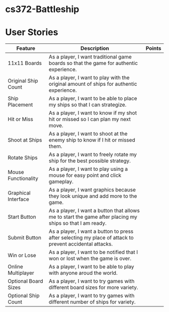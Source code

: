 # cs372-Battleship


# User Stories
| **Feature**           | **Description**                                                                                             | **Points** |
|-----------------------|-------------------------------------------------------------------------------------------------------------|------------|
| 11x11 Boards          | As a player, I want traditional game boards so that the game for authentic experience.                      |            |
| Original Ship Count   | As a player, I want to play with the original amount of ships for authentic experience.                     |            |
| Ship Placement        | As a player, I want to be able to place my ships so that I can strategize.                                  |            |
| Hit or Miss           | As a player, I want to know if my shot hit or missed so I can plan my next move.                            |            |
| Shoot at Ships        | As a player, I want to shoot at the enemy ship to know if I hit or missed them.                             |            |
| Rotate Ships          | As a player, I want to freely rotate my ship for the best possible strategy.                                |            |
| Mouse Functionality   | As a player, I want to play using a mouse for easy point and click gameplay.                                |            |  
| Graphical Interface   | As a player, I want graphics because they look unique and add more to the game.                             |            |
| Start Button          | As a player, I want a button that allows me to start the game after placing my ships so that I am ready.    |            |
| Submit Button         | As a player, I want a button to press after selecting my place of attack to prevent accidental attacks.     |            |
| Win or Lose           | As a player, I want to be notified that I won or lost when the game is over.                                |            |
| Online Multiplayer    | As a player, I want to be able to play with anyone aroud the world.                                         |            |
| Optional Board Sizes  | As a player, I want to try games with different board sizes for more variety.                               |            |
| Optional Ship Count   | As a player, I want to try games with different number of ships for variety.                                |            |
